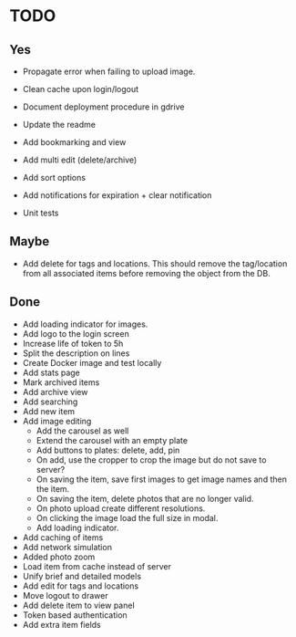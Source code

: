 # TODO

## Yes

- Propagate error when failing to upload image.
- Clean cache upon login/logout

- Document deployment procedure in gdrive
- Update the readme

- Add bookmarking and view


- Add multi edit (delete/archive)
- Add sort options

- Add notifications for expiration + clear notification

- Unit tests

## Maybe

- Add delete for tags and locations. 
This should remove the tag/location from all associated
items before removing the object from the DB.

## Done

- Add loading indicator for images.
- Add logo to the login screen
- Increase life of token to 5h
- Split the description on lines
- Create Docker image and test locally
- Add stats page
- Mark archived items
- Add archive view
- Add searching
- Add new item
- Add image editing
  - Add the carousel as well
  - Extend the carousel with an empty plate
  - Add buttons to plates: delete, add, pin
  - On add, use the cropper to crop the image but do not save to server?
  - On saving the item, save first images to get image names and then the item.
  - On saving the item, delete photos that are no longer valid.
  - On photo upload create different resolutions.
  - On clicking the image load the full size in modal.
  - Add loading indicator.
- Add caching of items
- Add network simulation
- Added photo zoom
- Load item from cache instead of server
- Unify brief and detailed models
- Add edit for tags and locations
- Move logout to drawer
- Add delete item to view panel
- Token based authentication
- Add extra item fields